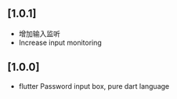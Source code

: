 ## [1.0.1]
* 增加输入监听
* Increase input monitoring

## [1.0.0]
* flutter Password input box, pure dart language
